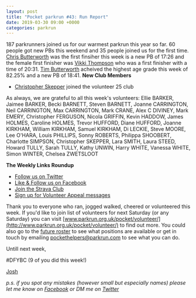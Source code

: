 ```yaml
---
layout: post
title: "Pocket parkrun #43: Run Report"
date: 2019-03-30 09:00 +0000
categories: parkrun
---
```


187 parkrunners joined us for our warmest parkrun this year so far. 60 people got new PBs this weekend and 35 people joined us for the first time. [Chris Butterworth](http://www.parkrun.org.uk/pocket/results/latestresults/athletehistory?athleteNumber=287219) was the first finsiher this week is a new PB of 17:26 and the female first finisher was [Vikki Thompson](http://www.parkrun.org.uk/pocket/results/latestresults/athletehistory?athleteNumber=98808) who was a first finisher with a time of 20:31. [Tim Butterworth](http://www.parkrun.org.uk/pocket/results/latestresults/athletehistory?athleteNumber=627973) acheived the highest age grade this week of 82.25% and a new PB of 18:41. **New Club Members**

*   [Christopher Skepper](http://www.parkrun.org.uk/pocket/results/latestresults/athletehistory?athleteNumber=3655506) joined the volunteer 25 club

As always, we are grateful to all this week's volunteers: Ellie BARKER, Jaimee BARKER, Becki BARNETT, Steven BARNETT, Joanne CARRINGTON, Neil CARRINGTON, Max CARRINGTON, Mark CRANE, Alex C DIVINEY, Mark EMERY, Christopher FERGUSON, Nicola GRIFFIN, Kevin HADDOW, James HOLMES, Caroline HOLMES, Trevor HUFFORD, Diane HUFFORD, Joanne KIRKHAM, William KIRKHAM, Samuel KIRKHAM, Di LECKIE, Steve MOORE, Lee O'HARA, Louis PHILLIPS, Sonny ROBERTS, Philippa SHOOBERT, Charlotte SIMPSON, Christopher SKEPPER, Lara SMITH, Laura STEED, Howard TULLY, Sarah TULLY, Kathy UNWIN, Harry WHITE, Vanessa WHITE, Simon WINTER, Chelsea ZWETSLOOT

**The Weekly Links Roundup**

*   [Follow us on Twitter](https://twitter.com/pocketparkrun)
*   [Like & Follow us on Facebook](https://www.facebook.com/pocketparkrun/)
*   [Join the Strava Club](https://www.strava.com/clubs/pocketparkrun)
*   [Sign up for Volunteer Appeal messages](https://www.parkrun.com/runner/opt-ins/?Country=UK)

Thank you to everyone who ran, jogged walked, cheered or volunteered this week. If you'd like to join list of volunteers for next Saturday (or any Saturday) you can visit [www.parkrun.org.uk/pocket/volunteer/](http://www.parkrun.org.uk/pocket/volunteer/) to find out more. You could also go to the [future roster](http://www.parkrun.org.uk/pocket/futureroster/ "future roster") to see what positions are available or get in touch by emailing [pockethelpers@parkrun.com](mailto:pockethelpers@parkrun.com) to see what you can do.

Untill next week,

#DFYBC (9 of you did this week!)

[Josh](http://www.parkrun.org.uk/results/athleteresultshistory/?athleteNumber=4196740)

_p.s. if you spot any mistakes (however small but especially names) please let me know on [Facebook](https://www.facebook.com/pocketparkrun/posts/1167477336755595) or DM me on [Twitter](https://twitter.com/_Josh_justJosh)_
